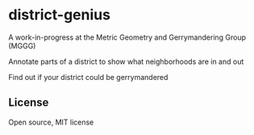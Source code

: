 # district-genius

A work-in-progress at the Metric Geometry and Gerrymandering Group (MGGG)

Annotate parts of a district to show what neighborhoods are in and out

Find out if your district could be gerrymandered

## License

Open source, MIT license

